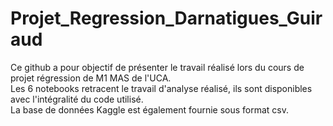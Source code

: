 # Projet_Regression_Darnatigues_Guiraud
Ce github a pour objectif de présenter le travail réalisé lors du cours de projet régression de M1 MAS de l'UCA.  
Les 6 notebooks retracent le travail d'analyse réalisé, ils sont disponibles avec l'intégralité du code utilisé.  
La base de données Kaggle est également fournie sous format csv.
